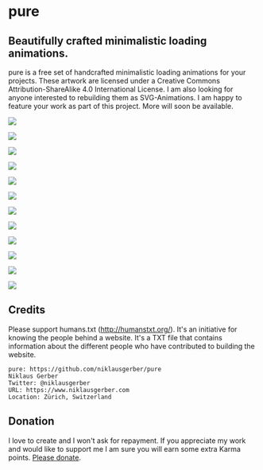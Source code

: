 # pure
## Beautifully crafted minimalistic loading animations.
pure is a free set of handcrafted minimalistic loading animations for your projects. These artwork are licensed under a Creative Commons Attribution-ShareAlike 4.0 International License. I am also looking for anyone interested to rebuilding them as SVG-Animations. I am happy to feature your work as part of this project. More will soon be available.

![](https://github.com/niklausgerber/pure/blob/master/001-square.gif)

![](https://github.com/niklausgerber/pure/blob/master/002-wave.gif)

![](https://github.com/niklausgerber/pure/blob/master/003-spread.gif)

![](https://github.com/niklausgerber/pure/blob/master/004-squares.gif)

![](https://github.com/niklausgerber/pure/blob/master/005-status.gif)

![](https://github.com/niklausgerber/pure/blob/master/006-shift.gif)

![](https://github.com/niklausgerber/pure/blob/master/007-flex.gif)

![](https://github.com/niklausgerber/pure/blob/master/008-dots.gif)

![](https://github.com/niklausgerber/pure/blob/master/009-360.gif)

![](https://github.com/niklausgerber/pure/blob/master/010-circles.gif)

![](https://github.com/niklausgerber/pure/blob/master/011-asana.gif)

![](https://github.com/niklausgerber/pure/blob/master/012-curve.gif)

## Credits
Please support humans.txt (http://humanstxt.org/). It's an initiative for knowing the people behind a website. It's a TXT file that contains information about the different people who have contributed to building the website.

	pure: https://github.com/niklausgerber/pure
	Niklaus Gerber
	Twitter: @niklausgerber
	URL: https://www.niklausgerber.com
	Location: Zürich, Switzerland

## Donation
I love to create and I won't ask for repayment. If you appreciate my work and would like to support me I am sure you will earn some extra Karma points. <a href="https://www.paypal.me/NiklausGerber" target="_blank" title="Please donate">Please donate</a>.